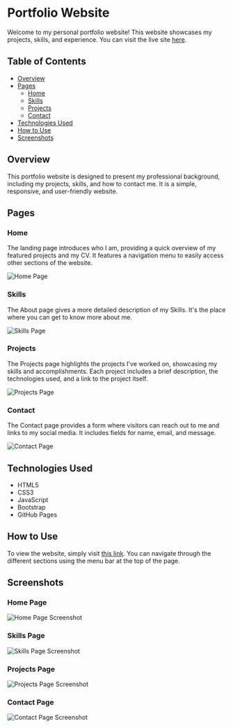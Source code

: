 # Portfolio Website

Welcome to my personal portfolio website! This website showcases my projects, skills, and experience. You can visit the live site [here](https://ezzcode.github.io/portfolio/).

## Table of Contents
- [Overview](#overview)
- [Pages](#pages)
  - [Home](#home)
  - [Skills](#skills)
  - [Projects](#projects)
  - [Contact](#contact)
- [Technologies Used](#technologies-used)
- [How to Use](#how-to-use)
- [Screenshots](#screenshots)

## Overview
This portfolio website is designed to present my professional background, including my projects, skills, and how to contact me. It is a simple, responsive, and user-friendly website.

## Pages

### Home
The landing page introduces who I am, providing a quick overview of my featured projects and my CV. It features a navigation menu to easily access other sections of the website.

![Home Page](https://github.com/user-attachments/assets/fa2e1fab-8a1c-47b9-9913-18fef9c8a844)

### Skills
The About page gives a more detailed description of my Skills. It's the place where you can get to know more about me.

![Skills Page](https://github.com/user-attachments/assets/7027fb24-a97a-4751-a67b-3ab050a956f4)

### Projects
The Projects page highlights the projects I've worked on, showcasing my skills and accomplishments. Each project includes a brief description, the technologies used, and a link to the project itself.

![Projects Page](https://github.com/user-attachments/assets/36304fd1-ee55-43b0-910f-17991f29e8ed)

### Contact
The Contact page provides a form where visitors can reach out to me and links to my social media. It includes fields for name, email, and message.

![Contact Page](https://github.com/user-attachments/assets/101aebea-9216-4acb-9a1e-e3a74ba1f6d2)

## Technologies Used
- HTML5
- CSS3
- JavaScript
- Bootstrap
- GitHub Pages

## How to Use
To view the website, simply visit [this link](https://ezzcode.github.io/portfolio/). You can navigate through the different sections using the menu bar at the top of the page.

## Screenshots

### Home Page
![Home Page Screenshot](https://github.com/user-attachments/assets/fa2e1fab-8a1c-47b9-9913-18fef9c8a844)

### Skills Page
![Skills Page Screenshot](https://github.com/user-attachments/assets/7027fb24-a97a-4751-a67b-3ab050a956f4)

### Projects Page
![Projects Page Screenshot](https://github.com/user-attachments/assets/36304fd1-ee55-43b0-910f-17991f29e8ed)

### Contact Page
![Contact Page Screenshot](https://github.com/user-attachments/assets/101aebea-9216-4acb-9a1e-e3a74ba1f6d2)


